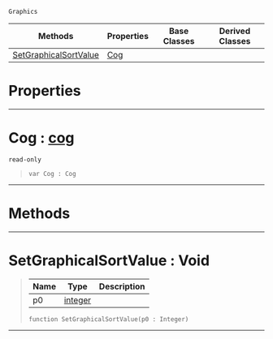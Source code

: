  `Graphics`

|Methods|Properties|Base Classes|Derived Classes|
|---|---|---|---|
|[ SetGraphicalSortValue](https://github.com/ZilchEngine/ZilchDocs/blob/master/code_reference/class_reference/graphicalentry.markdown#setgraphicalsortvalue-vo)|[ Cog](https://github.com/ZilchEngine/ZilchDocs/blob/master/code_reference/class_reference/graphicalentry.markdown#cog-zilch-engine-document)| | |


 #  Properties


---  
 #  Cog : [cog](https://github.com/ZilchEngine/ZilchDocs/blob/master/code_reference/class_reference/cog.markdown)

 `read-only`

> 
> ``` lang=cpp, name=Nada
> var Cog : Cog


---  
 #  Methods


---  
 #  SetGraphicalSortValue : Void

> 
> |Name|Type|Description|
> |---|---|---|
> |p0|[integer](https://github.com/ZilchEngine/ZilchDocs/blob/master/code_reference/nada_base_types/integer.markdown)| |
> ``` lang=cpp, name=Nada
> function SetGraphicalSortValue(p0 : Integer)
> ``` 


---  
 

 